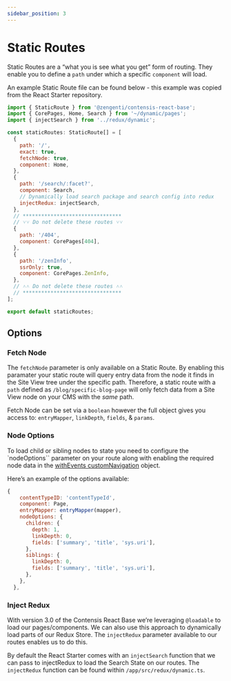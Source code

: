 ```yaml
---
sidebar_position: 3
---
```


# Static Routes

Static Routes are a “what you is see what you get” form of routing. They enable you to define a `path` under which a specific `component` will load. 

An example Static Route file can be found below - this example was copied from the React Starter repository.

```jsx title="src/app/routes/staticRoutes.ts"
import { StaticRoute } from '@zengenti/contensis-react-base';
import { CorePages, Home, Search } from '~/dynamic/pages';
import { injectSearch } from '../redux/dynamic';

const staticRoutes: StaticRoute[] = [
  {
    path: '/',
    exact: true,
    fetchNode: true,
    component: Home,
  },
  {
    path: '/search/:facet?',
    component: Search,
    // Dynamically load search package and search config into redux
    injectRedux: injectSearch,
  },
  // ********************************
  // ˅˅ Do not delete these routes ˅˅
  {
    path: '/404',
    component: CorePages[404],
  },
  {
    path: '/zenInfo',
    ssrOnly: true,
    component: CorePages.ZenInfo,
  },
  // ˄˄ Do not delete these routes ˄˄
  // ********************************
];

export default staticRoutes;
```

## Options

### Fetch Node

The `fetchNode` parameter is only available on a Static Route. By enabling this paramater your static route will query entry data from the node it finds in the Site View tree under the specific path. Therefore, a static route with a `path` defined as `/blog/specific-blog-page` will only fetch data from a Site View node on your CMS with the *same* path.

Fetch Node can be set via a `boolean` however the full object gives you access to: `entryMapper`, `linkDepth`, `fields`, & `params`.


### Node Options

To load child or sibling nodes to state you need to configure the `nodeOptions`` parameter on your route along with enabling the required node data in the [withEvents customNavigation](#customnavigation) object.

Here’s an example of the options available:

```jsx
{
    contentTypeID: 'contentTypeId',
    component: Page,
    entryMapper: entryMapper(mapper),
    nodeOptions: {
      children: {
        depth: 1,
        linkDepth: 0,
        fields: ['summary', 'title', 'sys.uri'],
      },
      siblings: {
        linkDepth: 0,
        fields: ['summary', 'title', 'sys.uri'],
      },
    },
  },
```

### Inject Redux

With version 3.0 of the Contensis React Base we’re leveraging `@loadable` to load our pages/components. We can also use this approach to dynamically load parts of our Redux Store. The `injectRedux` parameter available to our routes enables us to do this.

By default the React Starter comes with an `injectSearch` function that we can pass to injectRedux to load the Search State on our routes. The `injectRedux` function can be found within `/app/src/redux/dynamic.ts`.

